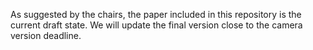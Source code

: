 As suggested by the chairs, the paper included in this repository is the current draft state.
We will update the final version close to the camera version deadline.
